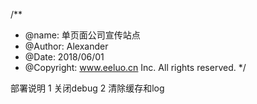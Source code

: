 /**
 * @name: 单页面公司宣传站点
 * @Author: Alexander
 * @Date: 2018/06/01
 * @Copyright: www.eeluo.cn Inc. All rights reserved.
 */

部署说明
1 关闭debug
2 清除缓存和log